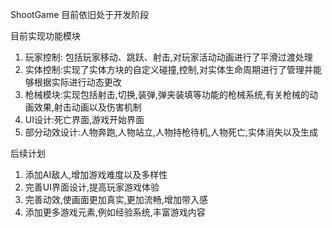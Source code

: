 ShootGame
  目前依旧处于开发阶段

目前实现功能模块
  1. 玩家控制: 包括玩家移动、跳跃、射击,对玩家活动动画进行了平滑过渡处理
  2. 实体控制:实现了实体方块的自定义碰撞,控制,对实体生命周期进行了管理并能够根据实际进行动态更改
  3. 枪械模块:实现包括射击,切换,装弹,弹夹装填等功能的枪械系统,有关枪械的动画效果,射击动画以及伤害机制
  4. UI设计:死亡界面,游戏开始界面
  5. 部分动效设计:人物奔跑,人物站立,人物持枪待机,人物死亡,实体消失以及生成

后续计划
  1. 添加AI敌人,增加游戏难度以及多样性
  2. 完善UI界面设计,提高玩家游戏体验
  3. 完善动效,使画面更加真实,更加流畅,增加带入感
  4. 添加更多游戏元素,例如经验系统,丰富游戏内容
